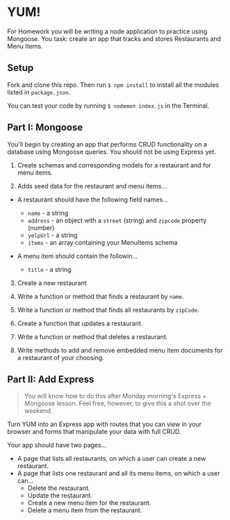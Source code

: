 # YUM!

For Homework you will be writing a node application to practice using Mongoose. You task: create an app that tracks and stores Restaurants and Menu Items.

## Setup

Fork and clone this repo. Then run `$ npm install` to install all the modules listed in `package.json`.

You can test your code by running `$ nodemon index.js` in the Terminal.

## Part I: Mongoose

You'll begin by creating an app that performs CRUD functionality on a database using Mongoose queries. You should not be using Express yet.

1. Create schemas and corresponding models for a restaurant and for menu items.

2. Adds seed data for the restaurant and menu items...

  - A restaurant should have the following field names...

    * `name` - a string
    * `address` - an object with a `street` (string) and `zipcode` property (number)
    * `yelpUrl` - a string
    * `items` - an array containing your MenuItems schema

  - A menu item should contain the followin...

    * `title` - a string

3. Create a new restaurant

4. Write a function or method that finds a restaurant by `name`.

5. Write a function or method that finds all restaurants by `zipCode`.

6. Create a function that updates a restaurant.

7. Write a function or method that deletes a restaurant.

8. Write methods to add and remove embedded menu item documents for a restaurant of your choosing.

## Part II: Add Express

> You will know how to do this after Monday morning's Express + Mongoose lesson. Feel free, however, to give this a shot over the weekend.

Turn YUM into an Express app with routes that you can view in your browser and forms that manipulate your data with full CRUD.

Your app should have two pages...

- A page that lists all restaurants, on which a user can create a new restaurant.
- A page that lists one restaurant and all its menu items, on which a user can...
  - Delete the restaurant.
  - Update the restaurant.
  - Create a new menu item for the restaurant.
  - Delete a menu item from the restaurant.
